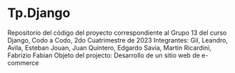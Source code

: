 # Tp.Django
Repositorio del código del proyecto correspondiente al Grupo 13 del curso 
Django, Codo a Codo, 2do Cuatrimestre de 2023
Integrantes:
  Gil, Leandro,
  Avila, Esteban
  Jouan, Juan
  Quintero, Edgardo
  Savia, Martin
  Ricardini, Fabrizio Fabian
Objeto del projecto: Desarrollo de un sitio web de e-commerce  
